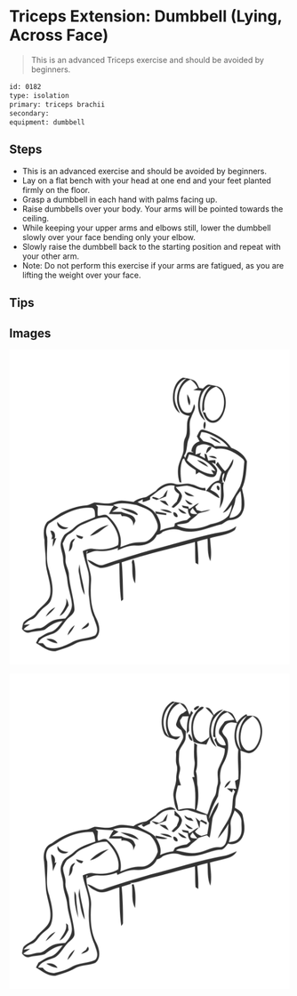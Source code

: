 # Triceps Extension: Dumbbell (Lying, Across Face)

> This is an advanced Triceps exercise and should be avoided by beginners.

``` 
id: 0182 
type: isolation 
primary: triceps brachii 
secondary:  
equipment: dumbbell 
``` 


## Steps


 - This is an advanced exercise and should be avoided by beginners.
 - Lay on a flat bench with your head at one end and your feet planted firmly on the floor.
 - Grasp a dumbbell in each hand with palms facing up.
 - Raise dumbbells over your body. Your arms will be pointed towards the ceiling.
 - While keeping your upper arms and elbows still, lower the dumbbell slowly over your face bending only your elbow.
 - Slowly raise the dumbbell back to the starting position and repeat with your other arm.
 - Note: Do not perform this exercise if your arms are fatigued, as you are lifting the weight over your face.

## Tips



## Images

![](./../svg/0182-relaxation.svg "")

![](./../svg/0182-tension.svg "")

